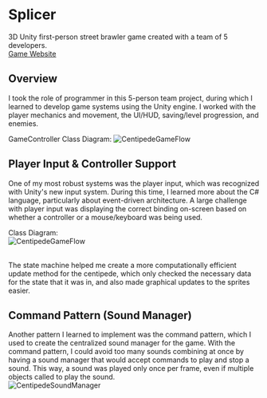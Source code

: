 # Splicer
3D Unity first-person street brawler game created with a team of 5 developers. 
<br>
[Game Website](https://frigid-vtx.itch.io/splicers) 
<br>

## Overview
I took the role of programmer in this 5-person team project, during which I learned to develop game systems using the Unity engine.
I worked with the player mechanics and movement, the UI/HUD, saving/level progression, and enemies.
<br/>

GameController Class Diagram:
![CentipedeGameFlow](/images/CentipedeGameFlow.png)

## Player Input & Controller Support
One of my most robust systems was the player input, which was recognized with Unity's new input system. During this time, I learned more about the C# language, particularly about event-driven architecture.
A large challenge with player input was displaying the correct binding on-screen based on whether a controller or a mouse/keyboard was being used.
<br/> 

Class Diagram: <br/>
![CentipedeGameFlow](/images/CentipedeFSM.png)

<br/>
The state machine helped me create a more computationally efficient update method for the centipede, which only checked the necessary data for the state that it was in, and also made graphical updates to the sprites easier.

## Command Pattern (Sound Manager)
Another pattern I learned to implement was the command pattern, which I used to create the centralized sound manager for the game. With the command pattern, I could avoid too many sounds combining at once by having a sound manager that would accept commands to play and stop a sound. 
This way, a sound was played only once per frame, even if multiple objects called to play the sound. <br>
![CentipedeSoundManager](/images/CentipedeSound.png)
